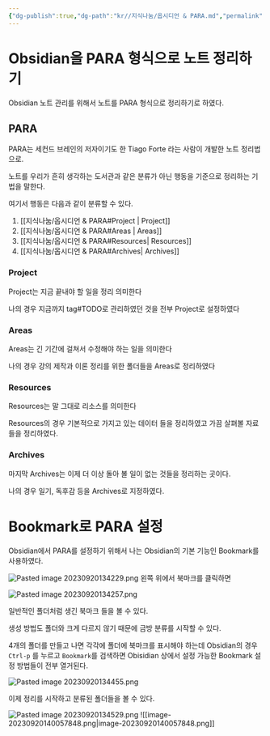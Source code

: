 ```yaml
---
{"dg-publish":true,"dg-path":"kr//지식나눔/옵시디언 & PARA.md","permalink":"/kr//지식나눔/옵시디언 & PARA/","created":"2023-09-20"}
---
```


# Obsidian을 PARA 형식으로 노트 정리하기
Obsidian 노트 관리를 위해서 노트를 PARA 형식으로 정리하기로 하였다.

## PARA
PARA는 세컨드 브레인의 저자이기도 한 Tiago Forte 라는 사람이 개발한 노트 정리법으로.

노트를 우리가 흔히 생각하는 도서관과 같은 분류가 아닌 행동을 기준으로 정리하는 기법을 말한다.

여기서 행동은 다음과 같이 분류할 수 있다.

1. [[지식나눔/옵시디언 & PARA#Project \| Project]]
2. [[지식나눔/옵시디언 & PARA#Areas \| Areas]]
3. [[지식나눔/옵시디언 & PARA#Resources\| Resources]]
4. [[지식나눔/옵시디언 & PARA#Archives\| Archives]]


### Project

Project는 지금 끝내야 할 일을 정리 의미한다

나의 경우 지금까지 tag#TODO로 관리하였던 것을 전부 Project로 설정하였다
### Areas
Areas는 긴 기간에 걸쳐서 수정해야 하는 일을 의미한다

나의 경우 강의 제작과 이론 정리를 위한 폴더들을 Areas로 정리하였다
### Resources
Resources는 말 그대로 리소스를 의미한다

Resources의 경우 기본적으로 가지고 있는 데이터 들을 정리하였고 가끔 살펴볼 자료들을 정리하였다.
### Archives
마지막 Archives는 이제 더 이상 돌아 볼 일이 없는 것들을 정리하는 곳이다. 

나의 경우 일기, 독후감 등을 Archives로 지정하였다.

# Bookmark로 PARA 설정
Obsidian에서 PARA를 설정하기 위해서 나는 Obsidian의 기본 기능인 Bookmark를 사용하였다.

![Pasted image 20230920134229.png](/img/user/%EC%A7%80%EC%8B%9D%EB%82%98%EB%88%94/assets/%EC%98%B5%EC%8B%9C%EB%94%94%EC%96%B8%20&%20PARA/Pasted%20image%2020230920134229.png)
왼쪽 위에서 북마크를 클릭하면 

![Pasted image 20230920134257.png](/img/user/%EC%A7%80%EC%8B%9D%EB%82%98%EB%88%94/assets/%EC%98%B5%EC%8B%9C%EB%94%94%EC%96%B8%20&%20PARA/Pasted%20image%2020230920134257.png)

일반적인 폴더처럼 생긴 북마크 들을 볼 수 있다. 

생성 방법도 폴더와 크게 다르지 않기 때문에 금방 분류를 시작할 수 있다. 

4개의 폴더를 만들고 나면 각각에 폴더에 북마크를 표시해야 하는데 Obsidian의 경우 `Ctrl-p` 를 누르고 `Bookmark`를 검색하면 Obisidian 상에서 설정 가능한 Bookmark 설정 방법들이 전부 열거된다.

![Pasted image 20230920134455.png](/img/user/%EC%A7%80%EC%8B%9D%EB%82%98%EB%88%94/assets/%EC%98%B5%EC%8B%9C%EB%94%94%EC%96%B8%20&%20PARA/Pasted%20image%2020230920134455.png)

이제 정리를 시작하고 분류된 폴더들을 볼 수 있다.

![Pasted image 20230920134529.png](/img/user/%EC%A7%80%EC%8B%9D%EB%82%98%EB%88%94/assets/%EC%98%B5%EC%8B%9C%EB%94%94%EC%96%B8%20&%20PARA/Pasted%20image%2020230920134529.png)
![[image-20230920140057848.png\|image-20230920140057848.png]]
